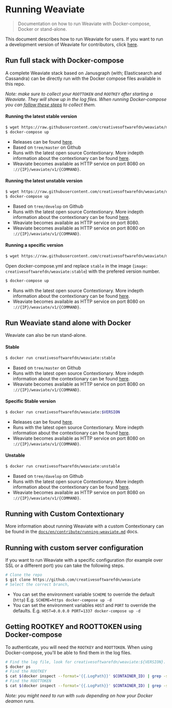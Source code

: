 # Running Weaviate

> Documentation on how to run Weaviate with Docker-compose, Docker or stand-alone.

This document describes how to run Weaviate for users. If you want to run a development version of Weaviate for contributors, click [here](../contribute/running-weaviate.md).

## Run full stack with Docker-compose

A complete Weaviate stack based on Janusgraph (with; Elasticsearch and Cassandra) can be directly run with the Docker compose files available in this repo.

_Note: make sure to collect your `ROOTTOKEN` and `ROOTKEY` after starting a Weaviate. They will show up in the log files. When running Docker-compose you can [follow these steps](#user-content-getting-rootkey-and-roottoken-using-docker-compose) to collect them._

#### Running the latest stable version

```sh
$ wget https://raw.githubusercontent.com/creativesoftwarefdn/weaviate/master/docker-compose/runtime-stable/docker-compose.yml
$ docker-compose up
```

- Releases can be found [here](https://github.com/creativesoftwarefdn/weaviate/releases).
- Based on `tree/master` on Github
- Runs with the latest open source Contextionary. More indepth information about the contextionary can be found [here](../contribute/contextionary.md).
- Weaviate becomes available as HTTP service on port 8080 on `://{IP}/weaviate/v1/{COMMAND}`.

#### Running the latest unstable version

```sh
$ wget https://raw.githubusercontent.com/creativesoftwarefdn/weaviate/develop/docker-compose/runtime-unstable/docker-compose.yml
$ docker-compose up
```

- Based on `tree/develop` on Github
- Runs with the latest open source Contextionary. More indepth information about the contextionary can be found [here](../contribute/contextionary.md).
- Weaviate becomes available as HTTP service on port 8080.
- Weaviate becomes available as HTTP service on port 8080 on `://{IP}/weaviate/v1/{COMMAND}`.

#### Running a specific version

```sh
$ wget https://raw.githubusercontent.com/creativesoftwarefdn/weaviate/master/docker-compose/runtime-stable/docker-compose.yml
```

Open docker-compose.yml and replace `stable` in the image (`image: creativesoftwarefdn/weaviate:stable`) with the prefered version number.

```sh
$ docker-compose up
```

- Runs with the latest open source Contextionary. More indepth information about the contextionary can be found [here](../contribute/contextionary.md).
- Weaviate becomes available as HTTP service on port 8080 on `://{IP}/weaviate/v1/{COMMAND}`.

## Run Weaviate stand alone with Docker

Weaviate can also be run stand-alone.

#### Stable

```sh
$ docker run creativesoftwarefdn/weaviate:stable
```

- Based on `tree/master` on Github
- Runs with the latest open source Contextionary. More indepth information about the contextionary can be found [here](../contribute/contextionary.md).
- Weaviate becomes available as HTTP service on port 8080 on `://{IP}/weaviate/v1/{COMMAND}`.

#### Specific Stable version

```sh
$ docker run creativesoftwarefdn/weaviate:$VERSION
```

- Releases can be found [here](https://github.com/creativesoftwarefdn/weaviate/releases).
- Runs with the latest open source Contextionary. More indepth information about the contextionary can be found [here](../contribute/contextionary.md).
- Weaviate becomes available as HTTP service on port 8080 on `://{IP}/weaviate/v1/{COMMAND}`.

#### Unstable

```sh
$ docker run creativesoftwarefdn/weaviate:unstable
```

- Based on `tree/davelop` on Github
- Runs with the latest open source Contextionary. More indepth information about the contextionary can be found [here](../contribute/contextionary.md).
- Weaviate becomes available as HTTP service on port 8080 on `://{IP}/weaviate/v1/{COMMAND}`.

## Running with Custom Contextionary

More information about running Weaviate with a custom Contextionary can be found in the [`docs/en/contribute/running-weaviate.md`](docs/en/contribute/running-weaviate.md) docs.

## Running with custom server configuration

If you want to run Weaviate with a specific configuration (for example over SSL or a different port) you can take the following steps.

```sh
# Clone the repo
$ git clone https://github.com/creativesoftwarefdn/weaviate
# Select the correct branch, 
```

- You can set the environment variable `SCHEME` to override the default (`http`) E.g. `SCHEME=https docker-compose up -d`
- You can set the environment variables `HOST` and `PORT` to override the defaults. E.g. `HOST=0.0.0.0 PORT=1337 docker-compose up -d`

## Getting ROOTKEY and ROOTTOKEN using Docker-compose

To authenticate, you will need the `ROOTKEY` and `ROOTTOKEN`. When using Docker-compose, you'll be able to find them in the log files.

```sh
# Find the log file, look for creativesoftwarefdn/weaviate:${VERSION}. Copy the `CONTAINER ID`
$ docker ps
# Find the ROOTKEY
$ cat $(docker inspect --format='{{.LogPath}}' $CONTAINER_ID) | grep -sPo '(?<=ROOTKEY=)[-a-f0-9]+'
# Find the ROOTTOKEN
$ cat $(docker inspect --format='{{.LogPath}}' $CONTAINER_ID) | grep -sPo '(?<=ROOTTOKEN=)[-a-f0-9]+'
```

_Note: you might need to run with `sudo` depending on how your Docker deamon runs._

